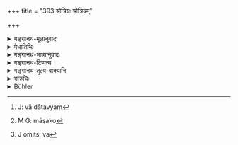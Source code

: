 +++
title = "393 श्रोत्रियः श्रोत्रियम्"

+++

<details><summary>गङ्गानथ-मूलानुवादः</summary>

The Vedic scholar who does not entertain a worthy Vedic scholar at such auspicious rites, should be made to pay twice the quantity of that meal, and also a ‘māṣa’ of gold.—(393)
</details>

<details><summary>मेधातिथिः</summary>

अप्रातिवेश्यार्थो ऽयम् आरम्भः । सब्रह्मचारिणाम् अयं नियमः । **श्रोत्रियस्** तादृशम् एव **श्रोत्रियं** गुणवन्तं **भूतिकृत्येषु** — भूतिर् विभवस् तन्निमितेषु कार्येषु — विभवे धनसंपत्तौ सत्यां यानि क्रियन्ते गोष्ठीभोजनादीनि । अथ वा **भूति**ग्रहणं कृत्यविशेषणम् । भूतिमन्ति यानि कृत्यानि प्राचुर्येण प्रभूततया विवाहादीनि क्रियन्ते, यत्र विंशतेर् अधिकनरा भोज्यन्ते । तादृशेषूत्सवेषु अभोजयंस् तदर्थम् अन्नं भूतिकृत्येषु भोक्तव्यं तावद्**द्विगुणं** तस्मै दापयेत् । राज्ञे वा उभयं[^३३१] **हिरण्यं** **माषकं**[^३३२] वा[^३३३] ॥ ८.३९३ ॥


[^३३३]:
     J omits: vā


[^३३२]:
     M G: māṣako


[^३३१]:
     J: vā dātavyaṃ
</details>

<details><summary>गङ्गानथ-भाष्यानुवादः</summary>

This text refers to persons who are not neighbours. The rule here laid down pertains to fellow-students.

The Vedic scholar who does not entertain a duly qualified Vedic scholar at such ‘*auspicious rites*’—rites performed by virtue of the possession of wealth; such for instance as the feeding of many men and so forth; or ‘rich’ may be taken as an epithet of the ‘rites’; the meaning in which case would be the rites, such as marriages and the like, which are performed on a lavish scale; where more than twenty men are fed;—if at such times, the Vedic scholar does not feed a fellow-scholar, ho should be made to offer twice the quantity of the food that would be offered at the rich rites; and one ‘*māsa*’ of gold shall be paid to the king as fine.—(393)
</details>

<details><summary>गङ्गानथ-टिप्पन्यः</summary>

‘*Śrotriyam*’—‘Who is *not* a neighbour’ (Medhātithi);—‘a neighbour’
(Govindarāja, and Kullūka);—‘a resident of the same village’ (Nārāyaṇa).

This verse is quoted in *Vivādaratnākara* (p. 359), which adds the
explanation that the quantity of food that he might have eaten should be
made to be given to the uninvited man.
</details>

<details><summary>गङ्गानथ-तुल्य-वाक्यानि</summary>

**(verses 8.392-393)  
**

See Comparative notes for [Verse
8.392].
</details>

<details><summary>भारुचिः</summary>

> **श्रोत्रियः श्रोत्रियं साधुं भूतिकृत्येष्व् अभोजयेत् ।**

असमीपगृहम् अप्य् एकग्रामम् ।

> **तद् अन्नं द्विगुणं दाप्यो हैर्ण्यं चैव माषकम्  ॥ ८.३९१ ॥**

अर्हब्राह्मणातिक्रमदण्डो ऽयम् । **भूतिकृत्येष्व्** इति वचनाद् आरम्भसामर्थ्याच् च पूर्वस्मात् कल्याणान् महत्तरम् इदं विज्ञायते । एतौ च दण्डाव् अर्हादाने सति स्याताम् ॥ ८.३९१ ॥
</details>

<details><summary>Bühler</summary>

393	A Srotriya who does not entertain a virtuous Srotriya at auspicious festive rites, shall be made to pay him twice (the value of) the meal and a masha of gold (as a fine to the king).
</details>

